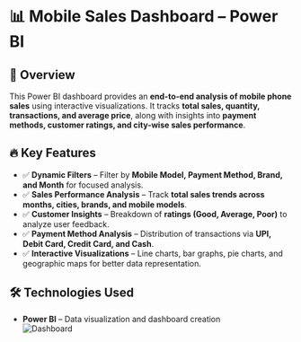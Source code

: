
# 📊 Mobile Sales Dashboard – Power BI  

## 📌 Overview  
This Power BI dashboard provides an **end-to-end analysis of mobile phone sales** using interactive visualizations. It tracks **total sales, quantity, transactions, and average price**, along with insights into **payment methods, customer ratings, and city-wise sales performance**.  

## 🔥 Key Features  
- ✅ **Dynamic Filters** – Filter by **Mobile Model, Payment Method, Brand, and Month** for focused analysis.  
- ✅ **Sales Performance Analysis** – Track **total sales trends across months, cities, brands, and mobile models**.  
- ✅ **Customer Insights** – Breakdown of **ratings (Good, Average, Poor)** to analyze user feedback.  
- ✅ **Payment Method Analysis** – Distribution of transactions via **UPI, Debit Card, Credit Card, and Cash**.  
- ✅ **Interactive Visualizations** – Line charts, bar graphs, pie charts, and geographic maps for better data representation.  

## 🛠️ Technologies Used  
- **Power BI** – Data visualization and dashboard creation  
![Dashboard](https://github.com/user-attachments/assets/c0043d3a-6ab2-49c6-a438-ec2718dd4835)
